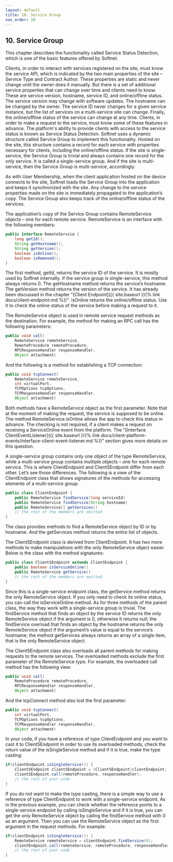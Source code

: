 ```yaml
---
layout: default
title: 10. Service Group
nav_order: 10
---
```


## 10. Service Group

This chapter describes the functionality called Service Status Detection, which is one of the basic features offered by Softnet.  

Clients, in order to interact with services registered on the site, must know the service API, which is indicated by the two main properties of the site – Service Type and Contract Author. These properties are static and never change until the owner does it manually. But there is a set of additional service properties that can change over time and clients need to know. These are service version, hostname, service ID, and online/offline status. The service version may change with software updates. The hostname can be changed by the owner. The service ID never changes for a given service instance, but the list of services on a multi-service site can change. Finally, the online/offline status of the service can change at any time. Clients, in order to make a request to the service, must know some of these features in advance. The platform's ability to provide clients with access to the service status is known as Service Status Detection. Softnet uses a dynamic structure called Service Group to implement this functionality. Hosted on the site, this structure contains a record for each service with properties necessary for clients, including the online/offline status. If the site is single-service, the Service Group is trivial and always contains one record for the only service. It is called a single-service group. And if the site is multi-service, then the Service Group is multi-service, accordingly.  

As with User Membership, when the client application hosted on the device connects to the site, Softnet loads the Service Group into the application and keeps it synchronized with the site. Any change to the service properties made on the site is immediately propagated to the application’s copy. The Service Group also keeps track of the online/offline status of the services.  

The application’s copy of the Service Group contains <span class="datatype">RemoteService</span> objects – one for each remote service. <span class="datatype">RemoteService</span> is an interface with the following members:
```java
public interface RemoteService {
	long getId();
	String getHostname();
	String getVersion();
	boolean isOnline();
	boolean isRemoved();
}
```
The first method, <span class="method">getId</span>, returns the service ID of the service. It is mostly used by Softnet internally. If the service group is single-service, this method always returns 0. The <span class="method">getHostname</span> method returns the service’s hostname. The <span class="method">getVersion</span> method returns the version of the service. It has already been discussed in the chapter "[Client Endpoint]({{ site.baseurl }}{% link docs/client-endpoint.md %})". <span class="method">isOnline</span> returns the online/offline status. Use it to check the online status of the service before making a request to it.  

The <span class="datatype">RemoteService</span> object is used in remote service request methods as the destination. For example, the method for making an RPC call has the following parameters:
```java
public void call(
    RemoteService remoteService, 
    RemoteProcedure remoteProcedure, 
    RPCResponseHandler responseHandler, 
    Object attachment)
```
And the following is a method for establishing a TCP connection:
```java
public void tcpConnect(
    RemoteService remoteService,
    int virtualPort,
    TCPOptions tcpOptions,
    TCPResponseHandler responseHandler,
    Object attachment)
```
Both methods have a <span class="datatype">RemoteService</span> object as the first parameter. Note that at the moment of making the request, the service is supposed to be online. The method <span class="datatype">RemoteService</span>.<span class="method">isOnline</span> allows the app to check this status in advance. The checking is not required, if a client makes a request on receiving a <span class="datatype">ServiceOnline</span> event from the platform. The "[Interface ClientEventListener]({{ site.baseurl }}{% link docs/client-platform-events/interface-client-event-listener.md %})" section gives more details on this question.  

A single-service group contains only one object of the type <span class="datatype">RemoteService</span>, while a multi-service group contains multiple objects – one for each remote service. This is where <span class="datatype">ClientEndpoint</span> and <span class="datatype">ClientSEndpoint</span> differ from each other. Let’s see those differences. The following is a view of the <span class="datatype">ClientEndpoint</span> class that shows signatures of the methods for accessing elements of a multi-service group:
```java
public class ClientEndpoint {
    public RemoteService findService(long serviceId)
    public RemoteService findService(String hostname)
    public RemoteService[] getServices()
    // the rest of the members are omitted
}
```
The class provides methods to find a <span class="datatype">RemoteService</span> object by ID or by hostname. And the <span class="method">getServices</span> method returns the entire list of objects.  

The <span class="datatype">ClientSEndpoint</span> class is derived from <span class="datatype">ClientEndpoint</span>. It has two more methods to make manipulations with the only <span class="datatype">RemoteService</span> object easier. Below is the class with the method signatures:
```java
public class ClientSEndpoint extends ClientEndpoint {
    public boolean isServiceOnline()
    public RemoteService getService()
    // the rest of the members are omitted
}
```
Since this is a single-service endpoint class, the <span class="method">getService</span> method returns the only <span class="datatype">RemoteService</span> object. If you only need to check its online status, you can call the <span class="method">isServiceOnline</span> method. As for three methods of the parent class, the way they work with a single-service group is trivial. The <span class="method">findService</span> method that finds an object by the service ID returns the only <span class="datatype">RemoteService</span> object if the argument is 0, otherwise it returns null; the <span class="method">findService</span> overload that finds an object by the hostname returns the only <span class="datatype">RemoteService</span> object if the argument’s value is equal to the service’s hostname; the method <span class="method">getServices</span> always returns an array of a single item, that is the only <span class="datatype">RemoteService</span> object.  

The <span class="datatype">ClientSEndpoint</span> class also overloads all parent methods for making requests to the remote services. The overloaded methods exclude the first parameter of the <span class="datatype">RemoteService</span> type. For example, the overloaded <span class="method">call</span> method has the following view:
```java
public void call(
    RemoteProcedure remoteProcedure,
    RPCResponseHandler responseHandler,
    Object attachment)
```

And the <span class="method">tcpConnect</span> method also lost the first parameter:
```java
public void tcpConnect(
    int virtualPort,
    TCPOptions tcpOptions,
    TCPResponseHandler responseHandler,
    Object attachment)
```

In your code, if you have a reference of type <span class="datatype">ClientEndpoint</span> and you want to cast it to <span class="datatype">ClientSEndpoint</span> in order to use its overloaded methods, check the return value of the <span class="method">isSingleService</span> method and if it is true, make the type casting:
```java
if(clientEndpoint.isSingleService()) {
    ClientSEndpoint clientSEndpoint = (ClientSEndpoint)clientEndpoint;
    clientSEndpoint.call(remoteProcedure, responseHandler);
    // the rest of your code
}
```

If you do not want to make the type casting, there is a simple way to use a reference of type <span class="datatype">ClientEndpoint</span> to work with a single-service endpoint. As in the previous example, you can check whether the reference points to a single-service endpoint by calling <span class="method">isSingleService</span> and if it is true, you can get the only <span class="datatype">RemoteService</span> object by calling the <span class="method">findService</span> method with 0 as an argument. Then you can use the <span class="datatype">RemoteService</span> object as the first argument in the request methods. For example:
```java
if(clientEndpoint.isSingleService()) {
    RemoteService remoteService = clientEndpoint.findService(0);
    clientEndpoint.call(remoteService, remoteProcedure, responseHandler);
    // the rest of your code
}
```

